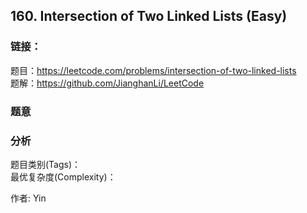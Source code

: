 ## 160. Intersection of Two Linked Lists (Easy)

### **链接**：
题目：https://leetcode.com/problems/intersection-of-two-linked-lists  
题解：https://github.com/JianghanLi/LeetCode

### **题意**



### **分析**  
题目类别(Tags)：  
最优复杂度(Complexity)：  



作者: Yin
